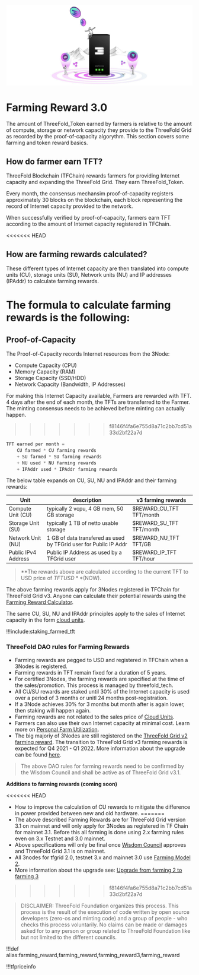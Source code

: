 ![](img/farming_rewards.png ':size=350x')

# Farming Reward 3.0

The amount of ThreeFold_Token earned by farmers is relative to the amount of compute, storage or network capacity they provide to the ThreeFold Grid as recorded by the proof-of-capacity algorythm. This section covers some farming and token reward basics. 

## How do farmer earn TFT? 

ThreeFold Blockchain (TFChain) rewards farmers for providing Internet capacity and expanding the ThreeFold Grid. They earn ThreeFold_Token. 

Every month, the consensus mechansim proof-of-capacity registers approximately 30 blocks on the blockchain, each block representing the record of Internet capacity provided to the network.

When successfully verified by proof-of-capacity, farmers earn TFT according to the amount of Internet capacity registered in TFChain.

<<<<<<< HEAD
## How are farming rewards calculated?

These different types of Internet capacity are then translated into compute units (CU), storage units (SU), Network units (NU) and IP addresses (IPAddr) to calculate farming rewards. 

The formula to calculate farming rewards is the following:
=======
## Proof-of-Capacity
 
The Proof-of-Capacity records Internet resources from the 3Node: 
- Compute Capacity (CPU)
- Memory Capacity (RAM)
- Storage Capacity (SSD/HDD)
- Network Capacity (Bandwidth, IP Addresses)

For making this Internet Capacity available, Farmers are rewarded with TFT. 4 days after the end of each month, the TFTs are transferred to the Farmer. The minting consensus needs to be achieved before minting can actually happen.
>>>>>>> f8146f4fa6e755d8a71c2bb7cd51a33d2bf22a7d

```python
TFT earned per month = 
    CU farmed * CU farming rewards 
    + SU farmed * SU farming rewards
    + NU used * NU farming rewards
    + IPAddr used * IPAddr farming rewards

```
The below table expands on CU, SU, NU and IPAddr and their farming rewards:

| Unit                | description                                                       | v3 farming rewards          |
| ------------------- | ----------------------------------------------------------------- | ------------------------ |
| Compute Unit (CU)   | typically 2 vcpu, 4 GB mem, 50 GB storage                         | $REWARD_CU_TFT TFT/month |
| Storage Unit (SU)   | typically 1 TB of netto usable storage                            | $REWARD_SU_TFT TFT/month |
| Network Unit (NU)   | 1 GB of data transfered as used by TFGrid user for Public IP Addr | $REWARD_NU_TFT TFT/GB    |
| Public IPv4 Address | Public IP Address as used by a TFGrid user                        | $REWARD_IP_TFT TFT/hour  |

> **The rewards above are calculated according to the current TFT to USD price of $TFTUSD** ($NOW).

The above farming rewards apply for 3Nodes registered in TFChain for ThreeFold Grid v3. Anyone can calculate their potential rewards using the [Farming Reward Calculator](farming_calculator). 

The same CU, SU, NU and IPAddr principles apply to the sales of Internet capacity in the form [cloud units](cloudunits).

!!!include:staking_farmed_tft

### ThreeFold DAO rules for Farming Rewards

- Farming rewards are pegged to USD and registered in TFChain when a 3Nodes is registered. 
- Farming rewards in TFT remain fixed for a duration of 5 years.
- For certified 3Nodes, the farming rewards are specified at the time of the sales/promotion. This process is managed by threefold_tech.
- All CU/SU rewards are staked until 30% of the Internet capacity is used over a period of 3 months or unitl 24 months post-registration. 
- If a 3Node achieves 30% for 3 months but month after is again lower, then staking will happen again.
- Farming rewards are not related to the sales price of [Cloud Units](cloudunits).
- Farmers can also use their own Internet capacity at minimal cost. Learn more on [Personal Farm Utilization](proof_of_utilization).
- The big majoriy of 3Nodes are still registered on the [ThreeFold Grid v2 farming reward](farming_reward2). The transition to ThreeFold Grid v3 farming rewards is expected for Q4 2021 - Q1 2022. More information about the upgrade can be found [here](farming_upgrade_2_3).

> The above DAO rules for farming rewards need to be confirmed by the Wisdom Council and shall be active as of ThreeFold Grid v3.1. 

**Additions to farming rewards (coming soon)**

<<<<<<< HEAD
- How to improve the calculation of CU rewards to mitigate the difference in power provided between new and old hardware. 
=======
- The above described Farming Rewards are for ThreeFold Grid version 3.1 on mainnet and will only apply for 3Nodes as registered in TF Chain for mainnet 3.1. Before this all farming is done using 2.x farming rules even on 3.x Testnet and 3.0 mainnet.
- Above specifications will only be final once [Wisdom Council](wisdom_council) approves and ThreeFold Grid 3.1 is on mainnet.
- All 3nodes for tfgrid 2.0, testnet 3.x and mainnet 3.0 use [Farming Model 2](farming_reward2).
- More information about the upgrade see: [Upgrade from farming 2 to farming 3](farming_upgrade_2_3)
>>>>>>> f8146f4fa6e755d8a71c2bb7cd51a33d2bf22a7d


> DISCLAIMER: ThreeFold Foundation organizes this process. This process is the result of the execution of code written by open source developers (zero-os and minting code) and a group of people - who checks this process voluntarily. No claims can be made or damages asked for to any person or group related to ThreeFold Foundation like but not limited to the different councils.

!!!def alias:farming_reward,farming_reward,farming_reward3,farming_reward

!!!tfpriceinfo


